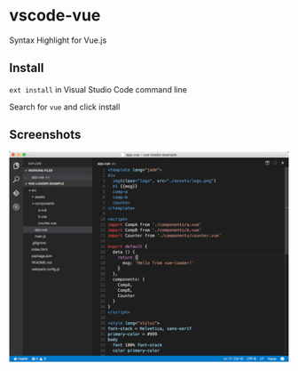 # vscode-vue
Syntax Highlight for Vue.js

## Install

`ext install` in Visual Studio Code command line

Search for `vue` and click install

## Screenshots

![vue-loader-example](https://github.com/LiuJi-Jim/vscode-vue/raw/master/./images/screenshot.png)
